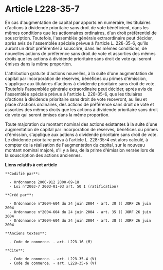 # Article L228-35-7

En cas d'augmentation de capital par apports en numéraire, les titulaires d'actions à dividende prioritaire sans droit de
vote bénéficient, dans les mêmes conditions que les actionnaires ordinaires, d'un droit préférentiel de souscription.
Toutefois, l'assemblée générale extraordinaire peut décider, après avis de l'assemblée spéciale prévue à l'article L.
228-35-6, qu'ils auront un droit préférentiel à souscrire, dans les mêmes conditions, de nouvelles actions de préférence sans
droit de vote et assorties des mêmes droits que les actions à dividende prioritaire sans droit de vote qui seront émises dans
la même proportion.

L'attribution gratuite d'actions nouvelles, à la suite d'une augmentation de capital par incorporation de réserves, bénéfices
ou primes d'émission, s'applique aux titulaires d'actions à dividende prioritaire sans droit de vote. Toutefois l'assemblée
générale extraordinaire peut décider, après avis de l'assemblée spéciale prévue à l'article L. 228-35-6, que les titulaires
d'actions à dividende prioritaire sans droit de vote recevront, au lieu et place d'actions ordinaires, des actions de
préférence sans droit de vote et assorties des mêmes droits que les actions à dividende prioritaire sans droit de vote qui
seront émises dans la même proportion.

Toute majoration du montant nominal des actions existantes à la suite d'une augmentation de capital par incorporation de
réserves, bénéfices ou primes d'émission, s'applique aux actions à dividende prioritaire sans droit de vote. Le dividende
prioritaire prévu à l'article L. 228-35-4 est alors calculé, à compter de la réalisation de l'augmentation du capital, sur le
nouveau montant nominal majoré, s'il y a lieu, de la prime d'émission versée lors de la souscription des actions anciennes.

**Liens relatifs à cet article**

	**Codifié par**:

	  - Ordonnance 2000-912 2000-09-18
	  - Loi n°2003-7 2003-01-03 art. 50 I (ratification)

	**Créé par**:

	  - Ordonnance n°2004-604 du 24 juin 2004 - art. 30 () JORF 26 juin 2004
	  - Ordonnance n°2004-604 du 24 juin 2004 - art. 35 () JORF 26 juin 2004
	  - Ordonnance n°2004-604 du 24 juin 2004 - art. 38 () JORF 26 juin 2004

	**Anciens textes**:

	  - Code de commerce. - art. L228-16 (M)

	**Cite**:

	  - Code de commerce. - art. L228-35-4 (V)
	  - Code de commerce. - art. L228-35-6 (V)
